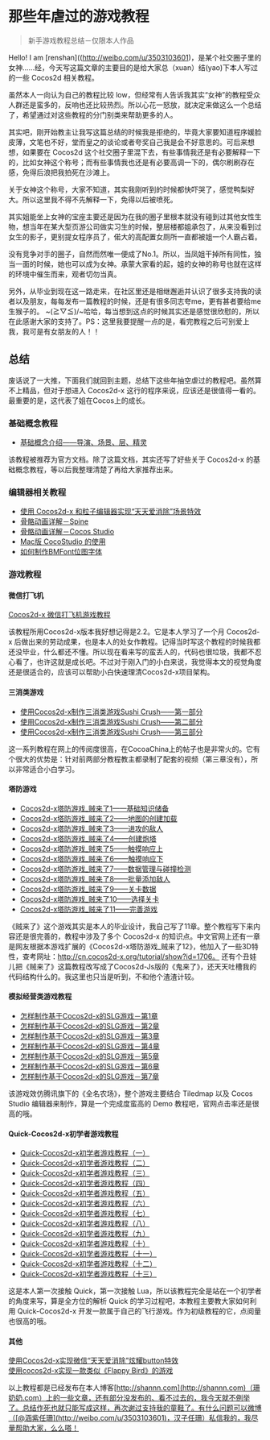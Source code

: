 # 那些年虐过的游戏教程

> 新手游戏教程总结－仅限本人作品

Hello! I am [renshan]((http://weibo.com/u/3503103601)，是某个社交圈子里的女神......经，今天写这篇文章的主要目的是给大家总（xuan）结(yao)下本人写过的一些 Cocos2d 相关教程。    
    
虽然本人一向认为自己的教程比较 low，但经常有人告诉我其实“女神”的教程受众人群还是蛮多的，反响也还比较热烈。所以心花一怒放，就决定来做这么一个总结了，希望通过对这些教程的分门别类来帮助更多的人。

其实吧，刚开始教主让我写这篇总结的时候我是拒绝的，毕竟大家要知道程序媛脸皮薄，文笔也不好，堂而皇之的谈论或者夸奖自己我是会不好意思的。可后来想想，如果要在 Cocos2d 这个社交圈子里混下去，有些事情我还是有必要解释一下的，比如女神这个称号；而有些事情我也还是有必要高调一下的，偶尔刷刷存在感，免得后浪把我拍死在沙滩上。

关于女神这个称号，大家不知道，其实我刚听到的时候都快吓哭了，感觉鸭梨好大。所以这里我不得不先解释一下，免得以后被喷死。
   
其实姐能坐上女神的宝座主要还是因为在我的圈子里根本就没有碰到过其他女性生物，想当年在某大型页游公司做实习生的时候，整层楼都姐承包了，从来没看到过女生的影子，更别提女程序员了，偌大的高配置女厕所一直都被姐一个人霸占着。       

没有竞争对手的圈子，自然而然唯一便成了No.1。所以，当凤姐干掉所有同性，独当一面的时候，她也可以成为女神。承蒙大家看的起，姐的女神的称号也就在这样的环境中催生而来，观者切勿当真。      

另外，从毕业到现在这一路走来，在社区里还是相继邂逅并认识了很多支持我的读者以及朋友，每每发布一篇教程的时候，还是有很多同志夸me，更有甚者要给me生猴子的。 ~\(≧▽≦)/~哈哈，每当想到这点的时候其实还是感觉很欣慰的，所以在此感谢大家的支持了。PS：这里我要提醒一点的是，看完教程之后可别爱上我，我可是有女朋友的人！！

## 总结 
废话说了一大推，下面我们就回到主题，总结下这些年抽空虐过的教程吧。虽然算不上精品，但对于想进入 Cocos2d-x 这行的程序来说，应该还是很值得一看的。最重要的是，这代表了姐在Cocos上的成长。

### 基础概念教程

- [基础概念介绍——导演、场景、层、精灵](http://shannn.com/archives/97)

该教程被推荐为官方文档。除了这篇文档，其实还写了好些关于 Cocos2d-x 的基础概念教程，等以后我整理清楚了再给大家推荐出来。
### 编辑器相关教程
- [使用 Cocos2d-x 和粒子编辑器实现“天天爱消除”场景特效](http://shannn.com/archives/51)
- [骨骼动画详解－Spine](http://shannn.com/archives/132)
- [骨骼动画详解－Cocos Studio](http://shannn.com/archives/138)
- [Mac版 CocoStudio 的使用](http://shannn.com/archives/149)
- [如何制作BMFont位图字体](http://shannn.com/archives/357)

### 游戏教程

#### 微信打飞机
[Cocos2d-x 微信打飞机游戏教程](http://shannn.com/archives/16)           

该教程所用Cocos2d-x版本我好想记得是2.2。它是本人学习了一个月 Cocos2d-x 后做出来的劳动成果，也是本人的处女作教程。记得当时写这个教程的时候我都还没毕业，什么都还不懂。所以现在看来写的蛮丢人的，代码也很垃圾，我都不忍心看了，也许这就是成长吧。不过对于刚入门的小白来说，我觉得本文的视觉角度还是很适合的，应该可以帮助小白快速理清Cocos2d-x项目架构。


#### 三消类游戏
- [使用Cocos2d-x制作三消类游戏Sushi Crush——第一部分](http://shannn.com/archives/105)
- [使用Cocos2d-x制作三消类游戏Sushi Crush——第二部分](http://shannn.com/archives/107)
- [使用Cocos2d-x制作三消类游戏Sushi Crush——第三部分](http://shannn.com/archives/122)

这一系列教程在网上的传阅度很高，在CocoaChina上的帖子也是非常火的。它有个很大的优势是：针对前两部分教程教主都录制了配套的视频（第三章没有），所以非常适合小白学习。

#### 塔防游戏
- [Cocos2d-x塔防游戏_贼来了1——基础知识储备](http://shannn.com/archives/174)
- [Cocos2d-x塔防游戏_贼来了2——地图的创建加载](http://shannn.com/archives/215)   
- [Cocos2d-x塔防游戏_贼来了3——进攻的敌人](http://shannn.com/archives/223)   
- [Cocos2d-x塔防游戏_贼来了4——创建炮塔](http://shannn.com/archives/226)  
- [Cocos2d-x塔防游戏_贼来了5——触摸响应上](http://shannn.com/archives/236)   
- [Cocos2d-x塔防游戏_贼来了6——触摸响应下](http://shannn.com/archives/240)   
- [Cocos2d-x塔防游戏_贼来了7——数据管理与碰撞检测](http://shannn.com/archives/245)  
- [Cocos2d-x塔防游戏_贼来了8——批量添加敌人](http://shannn.com/archives/260) 
- [Cocos2d-x塔防游戏_贼来了9——关卡数据](http://shannn.com/archives/268)   
- [Cocos2d-x塔防游戏_贼来了10——选择关卡](http://shannn.com/archives/280)  
- [Cocos2d-x塔防游戏_贼来了11——完善游戏](http://shannn.com/archives/290) 

《贼来了》这个游戏其实是本人的毕业设计，我自己写了11章。整个教程写下来内容还是很完善的，教程中涉及了多个 Cocos2d-x 的知识点。中文官网上还有一章是网友根据本游戏扩展的《Cocos2d-x塔防游戏_贼来了12》，他加入了一些3D特性，查考网址：http://cn.cocos2d-x.org/tutorial/show?id=1706。
还有个丑娃儿把《贼来了》这篇教程改写成了Cocos2d-Js版的《鬼来了》，还天天吐槽我的代码结构什么的。我这里也只当是听到，不和他个渣渣计较。

#### 模拟经营类游戏教程
- [怎样制作基于Cocos2d-x的SLG游戏－第1章](http://shannn.com/archives/293) 
- [怎样制作基于Cocos2d-x的SLG游戏－第2章](http://shannn.com/archives/303)  
- [怎样制作基于Cocos2d-x的SLG游戏－第3章](http://shannn.com/archives/309)  
- [怎样制作基于Cocos2d-x的SLG游戏－第4章](http://shannn.com/archives/321) 
- [怎样制作基于Cocos2d-x的SLG游戏－第5章](http://shannn.com/archives/332) 
- [怎样制作基于Cocos2d-x的SLG游戏－第6章](http://shannn.com/archives/339) 
- [怎样制作基于Cocos2d-x的SLG游戏－第7章](http://shannn.com/archives/350)

该游戏效仿腾讯旗下的《全名农场》，整个游戏主要结合 Tiledmap 以及 Cocos Studio 编辑器来制作，算是一个完成度蛮高的 Demo 教程吧，官网点击率还是很高的哦。

#### Quick-Cocos2d-x初学者游戏教程
- [Quick-Cocos2d-x初学者游戏教程（一）](http://shannn.com/archives/371)
- [Quick-Cocos2d-x初学者游戏教程（二）](http://shannn.com/archives/380)
- [Quick-Cocos2d-x初学者游戏教程（三）](http://shannn.com/archives/387)
- [Quick-Cocos2d-x初学者游戏教程（四）](http://shannn.com/archives/392)
- [Quick-Cocos2d-x初学者游戏教程（五）](http://shannn.com/archives/401)
- [Quick-Cocos2d-x初学者游戏教程（六）](http://shannn.com/archives/406)
- [Quick-Cocos2d-x初学者游戏教程（七）](http://shannn.com/archives/411)
- [Quick-Cocos2d-x初学者游戏教程（八）](http://shannn.com/archives/422)
- [Quick-Cocos2d-x初学者游戏教程（九）](http://shannn.com/archives/427)
- [Quick-Cocos2d-x初学者游戏教程（十）](http://shannn.com/archives/431)
- [Quick-Cocos2d-x初学者游戏教程（十一）](http://shannn.com/archives/435)
- [Quick-Cocos2d-x初学者游戏教程（十二）](http://shannn.com/archives/437)
- [Quick-Cocos2d-x初学者游戏教程（十三）](http://shannn.com/archives/488)

这是本人第一次接触 Quick，第一次接触 Lua，所以该教程完全是站在一个初学者的角度来写，算是全方位的解析 Quick 的学习过程吧，本教程主要教大家如何利用 Quick-Cocos2d-x 开发一款属于自己的飞行游戏。作为初级教程的它，点阅量也很高的哦。

#### 其他
[使用Cocos2d-x实现微信“天天爱消除”炫耀button特效](http://shannn.com/archives/30)        
[使用cocos2d-x实现一款类似《Flappy Bird》的游戏](http://shannn.com/archives/76)


以上教程都是已经发布在本人博客[http://shannn.com](http://shannn.com)（珊奶奶.com）上的一些文章，还有部分没发布的、看不过去的，我今天就不例举了。总结作死也就只能写成这样，再次谢过支持我的童鞋了。有什么问题可以微博（[@涵紫任珊](http://weibo.com/u/3503103601)，汉子任珊）私信我的，我尽量帮助大家，么么嗒！



